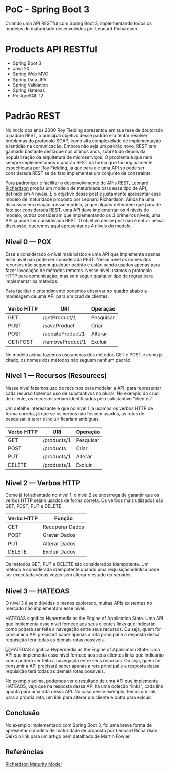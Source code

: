 # PoC - Spring Boot 3

Criando uma API RESTful com Spring Boot 3, implementando todos os modelos de maturidade desenvolvidos por Leonard Richardson.

# Products API RESTful

- Spring Boot 3
- Java 20
- Spring Web MVC
- Spring Data JPA
- Spring Validation
- Spring Hateoas
- PostgreSQL 12

# Padrão REST

No início dos anos 2000 Roy Fielding apresentou em sua tese de doutorado o padrão REST, o principal objetivo desse padrão era tentar resolver problemas do protocolo SOAP, como alta complexidade de implementação e lentidão na comunicação. Embora não seja um padrão novo, REST tem ganhado bastante destaque nos últimos anos, sobretudo depois da popularização da arquitetura de microserviços. O problema é que nem sempre implementamos o padrão REST da forma que foi originalmente especificada por Roy Fielding, já que para ele uma API so pode ser considerada REST se de fato implementar um conjunto de constraints.

Para padronizar e facilitar o desenvolvimento de APIs REST, [Leonard Richardson](https://martinfowler.com/articles/richardsonMaturityModel.html) propôs um modelo de maturidade para esse tipo de API, definido em 4 níveis. E o objetivo desse post é justamente apresentar esse modelo de maturidade proposto por Leonard Richardson. Ainda há uma discussão em relação a esse modelo, já que alguns defendem que para de fato ser considerada REST, uma API deve implementar os 4 níveis do modelo, outros consideram que implementando os 3 primeiros níveis, uma API já pode ser considerada REST. O objetivo desse post não é entrar nessa discussão, queremos aqui apresentar os 4 níveis do modelo.


## Nível 0 — POX

Esse é considerado o nível mais básico e uma API que implementa apenas esse nível não pode ser considerada REST. Nesse nível os nomes dos recursos não seguem qualquer padrão e estão sendo usados apenas para fazer invocação de métodos remotos. Nesse nível usamos o protocolo HTTP para comunicação, mas sem seguir qualquer tipo de regras para implementar os métodos.

Para facilitar o entendimento podemos observar no quadro abaixo a modelagem de uma API para um crud de clientes.

| Verbo HTTP | URI              | Operação  |
|------------|------------------|-----------|
| GET        | /getProduct/1    | Pesquisar |
| POST       | /saveProduct     | Criar     |
| POST       | /updateProduct/1 | Alterar   |
| GET/POST   | /removeProduct/1 | Excluir   |

No modelo acima fazemos uso apenas dos métodos GET e POST e como já citado, os nomes dos métodos não seguem nenhum padrão.


## Nível 1 — Recursos (Resources)

Nesse nível fazemos uso de recursos para modelar a API, para representar cada recurso fazemos uso de substantivos no plural. No exemplo do crud de cliente, os recursos seriam identificados pelo substantivo “clientes”.

Um detalhe interessante é que no nível 1 já usamos os verbos HTTP de forma correta, já que se os verbos não fossem usados, as rotas de pesquisar, alterar e incluir ficariam ambíguas.

| Verbo HTTP | URI         | Operação  |
|------------|-------------|-----------|
| GET        | /products/1 | Pesquisar |
| POST       | /products   | Criar     |
| PUT        | /products/1 | Alterar   |
| DELETE     | /products/1 | Excluir   |


## Nível 2 — Verbos HTTP

Como já foi adiantado no nível 1, o nível 2 se encarrega de garantir que os verbos HTTP sejam usados de forma correta. Os verbos mais utilizados são GET, POST, PUT e DELETE.

| Verbo HTTP | Função          |
|------------|-----------------|
| GET        | Recuperar Dados |
| POST       | Gravar Dados    |
| PUT        | Alterar Dados   |
| DELETE     | Excluir Dados   |

Os métodos GET, PUT e DELETE são considerados idempotente. Um método é considerado idempotente quando uma requisição idêntica pode ser executada várias vezes sem alterar o estado do servidor.


## Nível 3 — HATEOAS

O nível 3 é sem dúvidas o menos explorado, muitas APIs existentes no mercado não implementam esse nível.

HATEOAS significa Hypermedia as the Engine of Application State. Uma API que implementa esse nível fornece aos seus clientes links que indicarão como poderá ser feita a navegação entre seus recursos. Ou seja, quem for consumir a API precisará saber apenas a rota principal e a resposta dessa requisição terá todas as demais rotas possíveis.

![HATEOAS significa Hypermedia as the Engine of Application State. Uma API que implementa esse nível fornece aos seus clientes links que indicarão como poderá ser feita a navegação entre seus recursos. Ou seja, quem for consumir a API precisará saber apenas a rota principal e a resposta dessa requisição terá todas as demais rotas possíveis.](/Users/aaristides/IdeaProjects/pocs/poc-spring-boot-3/images/1_g-_jI5oc-7tD9K78FEahiw.webp "Nível 3 — HATEOAS")

No exemplo acima, podemos ver o resultado de uma API que implementa HATEAOS, veja que na resposta dessa API há uma coleção “links”, cada link aponta para uma rota dessa API. No caso desse exemplo, temos um link para a própria rota, um link para alterar um cliente e outra para exlcuir.


## Conclusão

No exemplo implementado com Spring Boot 3, foi uma breve forma de apresentar o modelo de maturidade de proposto por Leonard Richardson. Deixo o link para um artigo bem detalhado de Martin Fowler.


## Referências

[Richardson Maturity Model](https://martinfowler.com/articles/richardsonMaturityModel.html)

